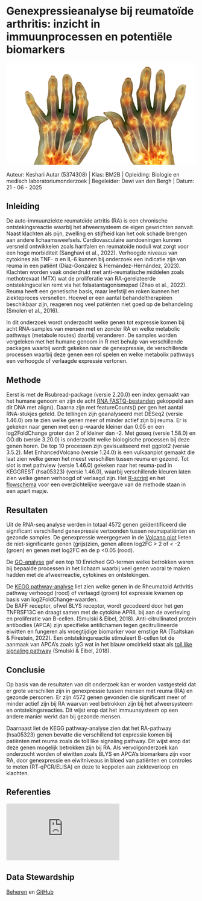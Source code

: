 # Genexpressieanalyse bij reumatoïde arthritis: inzicht in immuunprocessen en potentiële biomarkers

<p align="center">
  <img src="Afbeelding/Reuma plaatje.png" alt="Reuma (niFGo, z.d.)" width="550" />
</p>

Auteur: Keshari Autar (5374308)
  |  Klas: BM2B
  |  Opleiding: Biologie en medisch laboratoriumonderzoek
  |  Begeleider: Dewi van den Bergh
  |  Datum: 21 - 06 - 2025

## Inleiding
De auto-immuunziekte reumatoïde artritis (RA) is een chronische ontstekingsreactie waarbij het afweersysteem de eigen gewrichten aanvalt. Naast klachten als pijn, zwelling en stijfheid kan het ook schade brengen aan andere lichaamsweefsels. Cardiovasculaire aandoeningen kunnen  versneld ontwikkelen zoals hartfalen en reumatoïde noduli wat zorgt voor een hoge morbiditeit (Sanghavi et al., 2022). Verhoogde niveaus van cytokines als TNF- α en IL-6 kunnen bij onderzoek een indicatie zijn van reuma in een patiënt (Díaz-González & Hernández-Hernández, 2023). Klachten worden vaak onderdrukt met anti-reumatische middelen zoals methotrexaat (MTX) wat de proliferatie van RA-gerelateerde ontstekingscellen remt via het folaatantagonismepad (Zhao et al., 2022). Reuma heeft een genetische basis, maar leefstijl en roken kunnen het ziekteproces versnellen. Hoewel er een aantal behandeltherapiëen beschikbaar zijn, reageren nog veel patiënten niet goed op de behandeling (Smolen et al., 2016). 

In dit onderzoek wordt onderzocht welke genen tot expressie komen bij acht RNA-samples van mensen met en zonder RA en welke metabolic pathways (metabole routes) daarbij veranderen. De samples worden vergeleken met het humane genoom in R met behulp van verschillende packages waarbij wordt gekeken naar de genexpressie, de verschillende processen waarbij deze genen een rol spelen en welke metabolix pathways een verhoogde of verlaagde expressie vertonen.

## Methode
Eerst is met de Rsubread-package (versie 2.20.0) een index gemaakt van het humane genoom en zijn de acht [RNA FASTQ-bestanden](https://github.com/Keesie6/Reuma_2.0/blob/main/Samples/Data_RA_raw.zip) gekoppeld aan dit DNA met align(). Daarna zijn met featureCounts() per gen het aantal RNA-stukjes geteld. De tellingen zijn geanalyseerd met DESeq2 (versie 1.46.0) om te zien welke genen meer of minder actief zijn bij reuma. Er is gekeken naar genen met een p-waarde kleiner dan 0.05 en een log2FoldChange groter dan 2 of kleiner dan -2. Met goseq (versie 1.58.0) en GO.db (versie 3.20.0) is onderzocht welke biologische processen bij deze genen horen. De top 10 processen zijn gevisualiseerd met ggplot2 (versie 3.5.2). Met EnhancedVolcano (versie 1.24.0) is een vulkaanplot gemaakt die laat zien welke genen het meest verschillen tussen reuma en gezond. Tot slot is met pathview (versie 1.46.0) gekeken naar het reuma-pad in KEGGREST (hsa05323) (versie 1.46.0), waarbij verschillende kleuren laten zien welke genen verhoogd of verlaagd zijn. Het [R-script](https://github.com/Keesie6/Reuma_2.0/blob/main/Referenties%26script/R%20Script) en het [flowschema](https://github.com/Keesie6/Reuma_2.0/blob/main/plaatjes/Flowschema.png) voor een overzichtelijke weergave van de methode staan in een apart mapje.

## Resultaten
Uit de RNA-seq analyse werden in totaal 4572 genen geïdentificeerd die significant verschillend genexpressie vertoonden tussen reumapatiënten en gezonde samples. De genexpressie weergegeven in de [Volcano plot](https://github.com/Keesie6/Reuma_2.0/blob/main/Data/Volcano%20plot.png) lieten de niet-significante genen (grijs)zien, genen alleen log2FC > 2 of < -2 (groen) en genen met log2FC en de p <0.05 (rood). 

De [GO-analyse](https://github.com/Keesie6/Reuma_2.0/blob/main/Data/Enriched%20Go%20Terms.png) gaf een top 10 Enriched GO-termen welke betrokken waren bij bepaalde processen in het lichaam waarbij veel genen vooral te maken hadden met de afweerreactie, cytokines en ontstekingen. 

De [KEGG pathway-analyse](https://github.com/Keesie6/Reuma_2.0/blob/main/Data/hsa05323.pathview.png) liet zien welke genen in de Rheumatoid Arthritis pathway verhoogd (rood) of verlaagd (groen) tot expressie kwamen op basis van log2FoldChange-waarden.  
De BAFF receptor, ofwel BLYS receptor, wordt gecodeerd door het gen TNFRSF13C en draagt samen met de cytokine APRIL bij aan de overleving en proliferatie van B-cellen. (Smulski & Eibel, 2018). Anti-citrullinated protein antibodies (APCA) zijn specifieke antilichamen tegen gecitrullineerde eiwitten en fungeren als vroegtijdige biomarker voor ernstige RA (Tsaltskan & Firestein, 2022). Een ontstekingsreactie stimuleert B-cellen tot de aanmaak van APCA’s zoals IgG wat in het blauw omcirkeld staat als [toll like signaling pathway](https://github.com/Keesie6/Reuma_2.0/blob/main/Data/hsa05323.pathview%20Bcell.png) (Smulski & Eibel, 2018).

## Conclusie
Op basis van de resultaten van dit onderzoek kan er worden vastgesteld dat er grote verschillen zijn in genexpressie tussen mensen met reuma (RA) en gezonde personen. Er zijn 4572 genen gevonden die significant meer of minder actief zijn bij RA waarvan veel betrokken zijn bij het afweersysteem en ontstekingsreacties. Dit wijst erop dat het immuunsysteem op een andere manier werkt dan bij gezonde mensen. 

Daarnaast liet de KEGG pathway-analyse zien dat het RA-pathway (hsa05323) genen bevatte die verschillend tot expressie komen bij patiënten met reuma zoals  de toll like signaling pathway. Dit wijst erop dat deze genen mogelijk betrokken zijn bij RA. Als vervolgonderzoek kan onderzocht worden of eiwitten zoals BLYS en APCA’s biomarkers zijn voor RA, door genexpressie en eiwitniveaus in bloed van patiënten en controles te meten (RT-qPCR/ELISA) en deze te koppelen aan ziekteverloop en klachten.

## Referenties
![Referenties](https://github.com/Keesie6/Reuma_2.0/blob/main/Referenties%26script/Referenties%20Reuma%201.pdf)

## Data Stewardship
[Beheren](https://github.com/Keesie6/Reuma_2.0/blob/main/Datastewardship/Beheren) en 
[GitHub](https://github.com/Keesie6/Reuma_2.0/blob/main/Datastewardship/GitHub)
